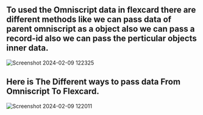 ## To used the Omniscript data in flexcard there are different methods like we can pass data of parent omniscript as a object also we can pass a record-id also we can pass the perticular objects inner data.

![Screenshot 2024-02-09 122325](https://github.com/gaurravlokhande/Salesforce-OmniStudio/assets/119065314/36b67512-dc27-4ce2-a638-3067a9cf773a)

## Here is The Different ways to pass data From Omniscript To Flexcard.
![Screenshot 2024-02-09 122011](https://github.com/gaurravlokhande/Salesforce-OmniStudio/assets/119065314/0333a088-31d2-46bb-a5e9-47a8302c71be)
